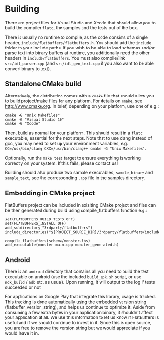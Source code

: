 # Building

There are project files for Visual Studio and Xcode that should allow you
to build the compiler `flatc`, the samples and the tests out of the box.

There is usually no runtime to compile, as the code consists of a single
header, `include/flatbuffers/flatbuffers.h`. You should add the
`include` folder to your include paths. If you wish to be
able to load schemas and/or parse text into binary buffers at runtime,
you additionally need the other headers in `include/flatbuffers`. You must
also compile/link `src/idl_parser.cpp` (and `src/idl_gen_text.cpp` if you
also want to be able convert binary to text).

## Standalone CMake build

Alternatively, the distribution comes with a `cmake` file that should allow
you to build project/make files for any platform. For details on `cmake`, see
<http://www.cmake.org>. In brief, depending on your platform, use one of
e.g.:

    cmake -G "Unix Makefiles"
    cmake -G "Visual Studio 10"
    cmake -G "Xcode"

Then, build as normal for your platform. This should result in a `flatc`
executable, essential for the next steps.
Note that to use clang instead of gcc, you may need to set up your environment
variables, e.g.
`CC=/usr/bin/clang CXX=/usr/bin/clang++ cmake -G "Unix Makefiles"`.

Optionally, run the `make test` target to ensure everything is working
correctly on your system. If this fails, please contact us!

Building should also produce two sample executables, `sample_binary` and
`sample_text`, see the corresponding `.cpp` file in the samples directory.

## Embedding in CMake project

FlatBuffers project can be included in exisiting CMake project and files can be
then generated during build using compile_flatbuffers function e.g.:

```
set(FLATBUFFERS_BUILD_TESTS OFF)
set(FLATBUFFERS_INSTALL OFF)
add_subdirectory("3rdparty/flatbuffers")
include_directories("${PROJECT_SOURCE_DIR}/3rdparty/flatbuffers/include")
    
compile_flatbuffers(schema/monster.fbs)
add_executable(monster main.cpp monster_generated.h)
```

## Android

There is an `android` directory that contains all you need to build the test
executable on android (use the included `build_apk.sh` script, or use
`ndk_build` / `adb` etc. as usual). Upon running, it will output to the log
if tests succeeded or not.

For applications on Google Play that integrate this library, usage is tracked.
This tracking is done automatically using the embedded version string
(flatbuffer_version_string), and helps us continue to optimize it.
Aside from consuming a few extra bytes in your application binary, it shouldn't
affect your application at all. We use this information to let us know if
FlatBuffers is useful and if we should continue to invest in it. Since this is
open source, you are free to remove the version string but we would appreciate
if you would leave it in.
